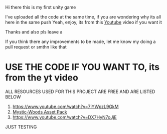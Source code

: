 Hi there this is my first unity game 

I've uploaded all the code at the same time, if you are wondering why its all here in the same push
Yeah, enjoy, its from this [Youtube](https://www.youtube.com/watch?v=7iYWpzL9GkM) video if you want it

Thanks and also pls leave a 

If you think there any improvements to be made, let me know my doing a pull request or smthn like that

# USE THE CODE IF YOU WANT TO, its from the yt video
ALL RESOURCES USED FOR THIS PROJECT ARE FREE AND ARE LISTED BELOW
1. https://www.youtube.com/watch?v=7iYWpzL9GkM
2. [Mystic-Woods Asset Pack](https://game-endeavor.itch.io/mystic-woods)
3. https://www.youtube.com/watch?v=DX7HyN7oJjE

JUST TESTING